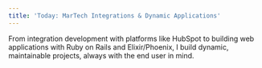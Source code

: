 ```yaml
---
title: 'Today: MarTech Integrations & Dynamic Applications'
---
```

From integration development with platforms like HubSpot to building web applications with Ruby on Rails and Elixir/Phoenix, I build dynamic, maintainable projects, always with the end user in mind.
